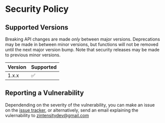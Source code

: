 # Security Policy

## Supported Versions

Breaking API changes are made *only* between major versions. Deprecations may be made in between minor versions, but functions will not be removed until the next major version bump. Note that security releases may be made to previous minor versions.

| Version | Supported          |
| ------- | ------------------ |
| 1.x.x   | :white_check_mark: |

## Reporting a Vulnerability

Dependending on the severity of the vulnerability, you can make an issue on the [issue tracker](https://github.com/ZeroIntensity/pyawaitable/issues), or alternatively, send an email explaining the vulernability to <zintensitydev@gmail.com>
